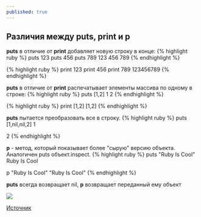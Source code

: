 ```yaml
---
published: true
---
```

## Различия между puts, print и p

**puts** в отличие от **print** добавляет новую строку в конце:
{% highlight ruby %}
puts 123
puts 456
puts 789
123
456
789
{% endhighlight %}

{% highlight ruby %}
print 123
print 456
print 789
123456789
{% endhighlight %}


**puts** в отличие от **print** распечатывает элементы массива по одному в строке:
{% highlight ruby %}
puts [1,2]
1
2
{% endhighlight %}

{% highlight ruby %}
print [1,2]
[1,2]
{% endhighlight %}


**puts** пытается преобразовать все в строку.
{% highlight ruby %}
puts [1,nil,nil,2]
1


2
{% endhighlight %}


**p** - метод, который показывает более "сырую" версию объекта. Аналогичен puts объект.inspect.
{% highlight ruby %}
puts "Ruby Is Cool"
Ruby Is Cool

p "Ruby Is Cool"
"Ruby Is Cool"
{% endhighlight %}


**puts** всегда возвращает nil, **p** возвращает переданный ему объект

![]({{site.baseurl}}/https://i2.wp.com/www.rubyguides.com/wp-content/uploads/2018/10/ruby-print-puts-mindmap.png?w=891&ssl=1)

[Источник](https://www.rubyguides.com/2018/10/puts-vs-print/ "rubyguides.com")
